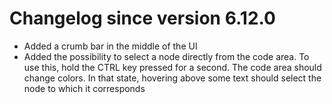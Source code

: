 # Changelog since version 6.12.0

* Added a crumb bar in the middle of the UI
* Added the possibility to select a node directly from the code area.
To use this, hold the CTRL key pressed for a second. The code area should
change colors. In that state, hovering above some text should select the
node to which it corresponds
